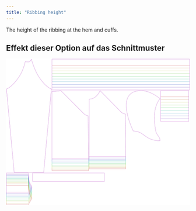 ```yaml
---
title: "Ribbing height"
---
```


The height of the ribbing at the hem and cuffs.

## Effekt dieser Option auf das Schnittmuster

![This image shows the effect of this option by superimposing several variants that have a different value for this option](hugo_ribbingheight_sample.svg "Effect of this option on the pattern")
